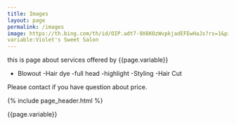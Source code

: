 ```yaml
---
title: Images
layout: page
permalink: /images
image: https://th.bing.com/th/id/OIP.adt7-9X6KOzWvpkjadEFEwHaJs?rs=1&pid=ImgDetMain
variable:Violet's Sweet Salon
---
```

this is page about services offered by {{page.variable}}

- Blowout
-Hair dye 
    -full head
    -highlight
-Styling
-Hair Cut

Please contact if you have question about price.


{% include page_header.html %}

{{page.variable}}